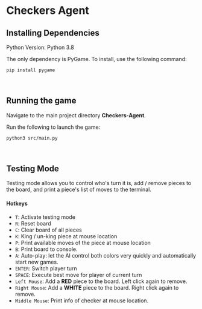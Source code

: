 # Checkers Agent

## Installing Dependencies

Python Version: Python 3.8

The only dependency is PyGame. To install, use the following command:
```bash
pip install pygame
```
<br>

## Running the game
Navigate to the main project directory **Checkers-Agent**.

Run the following to launch the game:
```bash
python3 src/main.py
```
<br>

## Testing Mode
Testing mode allows you to control who's turn it is, add / remove pieces to the board, and print a piece's list of moves
to the terminal.
#### Hotkeys
* `T`: Activate testing mode
* `R`: Reset board
* `C`: Clear board of all pieces
* `K`: King / un-king piece at mouse location
* `P`: Print available moves of the piece at mouse location
* `B`: Print board to console.
* `A`: Auto-play: let the AI control both colors very quickly and automatically start new games.
* `ENTER`: Switch player turn
* `SPACE`: Execute best move for player of current turn
* `Left Mouse`: Add a **RED** piece to the board. Left click again to remove.
* `Right Mouse`: Add a **WHITE** piece to the board. Right click again to remove.
* `Middle Mouse`: Print info of checker at mouse location.
